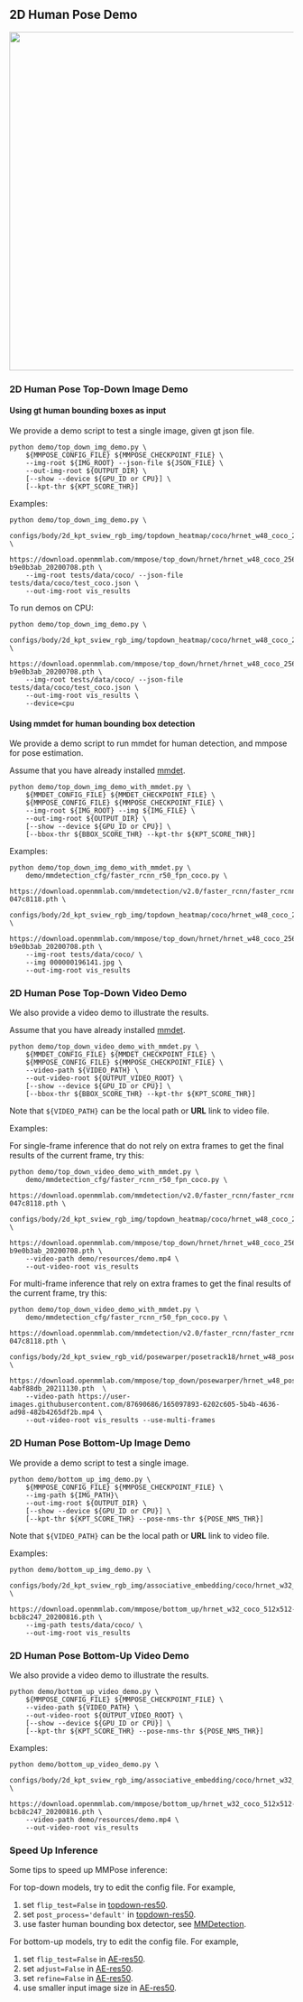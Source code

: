 ## 2D Human Pose Demo

<img src="https://raw.githubusercontent.com/open-mmlab/mmpose/master/demo/resources/demo_coco.gif" width="600px" alt><br>

### 2D Human Pose Top-Down Image Demo

#### Using gt human bounding boxes as input

We provide a demo script to test a single image, given gt json file.

```shell
python demo/top_down_img_demo.py \
    ${MMPOSE_CONFIG_FILE} ${MMPOSE_CHECKPOINT_FILE} \
    --img-root ${IMG_ROOT} --json-file ${JSON_FILE} \
    --out-img-root ${OUTPUT_DIR} \
    [--show --device ${GPU_ID or CPU}] \
    [--kpt-thr ${KPT_SCORE_THR}]
```

Examples:

```shell
python demo/top_down_img_demo.py \
    configs/body/2d_kpt_sview_rgb_img/topdown_heatmap/coco/hrnet_w48_coco_256x192.py \
    https://download.openmmlab.com/mmpose/top_down/hrnet/hrnet_w48_coco_256x192-b9e0b3ab_20200708.pth \
    --img-root tests/data/coco/ --json-file tests/data/coco/test_coco.json \
    --out-img-root vis_results
```

To run demos on CPU:

```shell
python demo/top_down_img_demo.py \
    configs/body/2d_kpt_sview_rgb_img/topdown_heatmap/coco/hrnet_w48_coco_256x192.py \
    https://download.openmmlab.com/mmpose/top_down/hrnet/hrnet_w48_coco_256x192-b9e0b3ab_20200708.pth \
    --img-root tests/data/coco/ --json-file tests/data/coco/test_coco.json \
    --out-img-root vis_results \
    --device=cpu
```

#### Using mmdet for human bounding box detection

We provide a demo script to run mmdet for human detection, and mmpose for pose estimation.

Assume that you have already installed [mmdet](https://github.com/open-mmlab/mmdetection).

```shell
python demo/top_down_img_demo_with_mmdet.py \
    ${MMDET_CONFIG_FILE} ${MMDET_CHECKPOINT_FILE} \
    ${MMPOSE_CONFIG_FILE} ${MMPOSE_CHECKPOINT_FILE} \
    --img-root ${IMG_ROOT} --img ${IMG_FILE} \
    --out-img-root ${OUTPUT_DIR} \
    [--show --device ${GPU_ID or CPU}] \
    [--bbox-thr ${BBOX_SCORE_THR} --kpt-thr ${KPT_SCORE_THR}]
```

Examples:

```shell
python demo/top_down_img_demo_with_mmdet.py \
    demo/mmdetection_cfg/faster_rcnn_r50_fpn_coco.py \
    https://download.openmmlab.com/mmdetection/v2.0/faster_rcnn/faster_rcnn_r50_fpn_1x_coco/faster_rcnn_r50_fpn_1x_coco_20200130-047c8118.pth \
    configs/body/2d_kpt_sview_rgb_img/topdown_heatmap/coco/hrnet_w48_coco_256x192.py \
    https://download.openmmlab.com/mmpose/top_down/hrnet/hrnet_w48_coco_256x192-b9e0b3ab_20200708.pth \
    --img-root tests/data/coco/ \
    --img 000000196141.jpg \
    --out-img-root vis_results
```

### 2D Human Pose Top-Down Video Demo

We also provide a video demo to illustrate the results.

Assume that you have already installed [mmdet](https://github.com/open-mmlab/mmdetection).

```shell
python demo/top_down_video_demo_with_mmdet.py \
    ${MMDET_CONFIG_FILE} ${MMDET_CHECKPOINT_FILE} \
    ${MMPOSE_CONFIG_FILE} ${MMPOSE_CHECKPOINT_FILE} \
    --video-path ${VIDEO_PATH} \
    --out-video-root ${OUTPUT_VIDEO_ROOT} \
    [--show --device ${GPU_ID or CPU}] \
    [--bbox-thr ${BBOX_SCORE_THR} --kpt-thr ${KPT_SCORE_THR}]
```

Note that `${VIDEO_PATH}` can be the local path or **URL** link to video file.

Examples:

For single-frame inference that do not rely on extra frames to get the final results of the current frame, try this:

```shell
python demo/top_down_video_demo_with_mmdet.py \
    demo/mmdetection_cfg/faster_rcnn_r50_fpn_coco.py \
    https://download.openmmlab.com/mmdetection/v2.0/faster_rcnn/faster_rcnn_r50_fpn_1x_coco/faster_rcnn_r50_fpn_1x_coco_20200130-047c8118.pth \
    configs/body/2d_kpt_sview_rgb_img/topdown_heatmap/coco/hrnet_w48_coco_256x192.py \
    https://download.openmmlab.com/mmpose/top_down/hrnet/hrnet_w48_coco_256x192-b9e0b3ab_20200708.pth \
    --video-path demo/resources/demo.mp4 \
    --out-video-root vis_results
```

For multi-frame inference that rely on extra frames to get the final results of the current frame, try this:

```shell
python demo/top_down_video_demo_with_mmdet.py \
    demo/mmdetection_cfg/faster_rcnn_r50_fpn_coco.py \
    https://download.openmmlab.com/mmdetection/v2.0/faster_rcnn/faster_rcnn_r50_fpn_1x_coco/faster_rcnn_r50_fpn_1x_coco_20200130-047c8118.pth \
    configs/body/2d_kpt_sview_rgb_vid/posewarper/posetrack18/hrnet_w48_posetrack18_384x288_posewarper_stage2.py \
    https://download.openmmlab.com/mmpose/top_down/posewarper/hrnet_w48_posetrack18_384x288_posewarper_stage2-4abf88db_20211130.pth  \
    --video-path https://user-images.githubusercontent.com/87690686/165097893-6202c605-5b4b-4636-ad98-482b4265df2b.mp4 \
    --out-video-root vis_results --use-multi-frames
```

### 2D Human Pose Bottom-Up Image Demo

We provide a demo script to test a single image.

```shell
python demo/bottom_up_img_demo.py \
    ${MMPOSE_CONFIG_FILE} ${MMPOSE_CHECKPOINT_FILE} \
    --img-path ${IMG_PATH}\
    --out-img-root ${OUTPUT_DIR} \
    [--show --device ${GPU_ID or CPU}] \
    [--kpt-thr ${KPT_SCORE_THR} --pose-nms-thr ${POSE_NMS_THR}]
```

Note that `${VIDEO_PATH}` can be the local path or **URL** link to video file.

Examples:

```shell
python demo/bottom_up_img_demo.py \
    configs/body/2d_kpt_sview_rgb_img/associative_embedding/coco/hrnet_w32_coco_512x512.py \
    https://download.openmmlab.com/mmpose/bottom_up/hrnet_w32_coco_512x512-bcb8c247_20200816.pth \
    --img-path tests/data/coco/ \
    --out-img-root vis_results
```

### 2D Human Pose Bottom-Up Video Demo

We also provide a video demo to illustrate the results.

```shell
python demo/bottom_up_video_demo.py \
    ${MMPOSE_CONFIG_FILE} ${MMPOSE_CHECKPOINT_FILE} \
    --video-path ${VIDEO_PATH} \
    --out-video-root ${OUTPUT_VIDEO_ROOT} \
    [--show --device ${GPU_ID or CPU}] \
    [--kpt-thr ${KPT_SCORE_THR} --pose-nms-thr ${POSE_NMS_THR}]
```

Examples:

```shell
python demo/bottom_up_video_demo.py \
    configs/body/2d_kpt_sview_rgb_img/associative_embedding/coco/hrnet_w32_coco_512x512.py \
    https://download.openmmlab.com/mmpose/bottom_up/hrnet_w32_coco_512x512-bcb8c247_20200816.pth \
    --video-path demo/resources/demo.mp4 \
    --out-video-root vis_results
```

### Speed Up Inference

Some tips to speed up MMPose inference:

For top-down models, try to edit the config file. For example,

1. set `flip_test=False` in [topdown-res50](https://github.com/open-mmlab/mmpose/tree/e1ec589884235bee875c89102170439a991f8450/configs/top_down/resnet/coco/res50_coco_256x192.py#L51).
1. set `post_process='default'` in [topdown-res50](https://github.com/open-mmlab/mmpose/tree/e1ec589884235bee875c89102170439a991f8450/configs/top_down/resnet/coco/res50_coco_256x192.py#L52).
1. use faster human bounding box detector, see [MMDetection](https://mmdetection.readthedocs.io/en/latest/model_zoo.html).

For bottom-up models, try to edit the config file. For example,

1. set `flip_test=False` in [AE-res50](https://github.com/open-mmlab/mmpose/tree/e1ec589884235bee875c89102170439a991f8450/configs/bottom_up/resnet/coco/res50_coco_512x512.py#L80).
1. set `adjust=False` in [AE-res50](https://github.com/open-mmlab/mmpose/tree/e1ec589884235bee875c89102170439a991f8450/configs/bottom_up/resnet/coco/res50_coco_512x512.py#L78).
1. set `refine=False` in [AE-res50](https://github.com/open-mmlab/mmpose/tree/e1ec589884235bee875c89102170439a991f8450/configs/bottom_up/resnet/coco/res50_coco_512x512.py#L79).
1. use smaller input image size in [AE-res50](https://github.com/open-mmlab/mmpose/tree/e1ec589884235bee875c89102170439a991f8450/configs/bottom_up/resnet/coco/res50_coco_512x512.py#L39).
